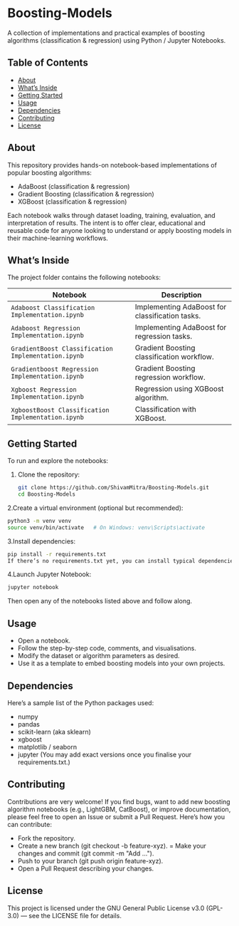# Boosting-Models
A collection of implementations and practical examples of boosting algorithms (classification & regression) using Python / Jupyter Notebooks.

## Table of Contents
- [About](#about)  
- [What’s Inside](#whats-inside)  
- [Getting Started](#getting-started)  
- [Usage](#usage)  
- [Dependencies](#dependencies)  
- [Contributing](#contributing)  
- [License](#license)  

## About  
This repository provides hands-on notebook-based implementations of popular boosting algorithms:  
- AdaBoost (classification & regression)  
- Gradient Boosting (classification & regression)  
- XGBoost (classification & regression)  

Each notebook walks through dataset loading, training, evaluation, and interpretation of results. The intent is to offer clear, educational and reusable code for anyone looking to understand or apply boosting models in their machine-learning workflows.

## What’s Inside  
The project folder contains the following notebooks:

| Notebook | Description |
|----------|-------------|
| `Adaboost Classification Implementation.ipynb` | Implementing AdaBoost for classification tasks. |
| `Adaboost Regression Implementation.ipynb`     | Implementing AdaBoost for regression tasks. |
| `GradientBoost Classification Implementation.ipynb` | Gradient Boosting classification workflow. |
| `Gradientboost Regression Implementation.ipynb`      | Gradient Boosting regression workflow. |
| `Xgboost Regression Implementation.ipynb`        | Regression using XGBoost algorithm. |
| `XgboostBoost Classification Implementation.ipynb` | Classification with XGBoost. |

## Getting Started  
To run and explore the notebooks:

1. Clone the repository:  
   ```bash
   git clone https://github.com/ShivamMitra/Boosting-Models.git
   cd Boosting-Models
2.Create a virtual environment (optional but recommended):
  ```bash
  python3 -m venv venv
  source venv/bin/activate   # On Windows: venv\Scripts\activate
```
3.Install dependencies:

```bash
pip install -r requirements.txt
If there’s no requirements.txt yet, you can install typical dependencies such as pandas, numpy, scikit-learn, xgboost, matplotlib, seaborn etc.
```
4.Launch Jupyter Notebook:

```bash
jupyter notebook
```

Then open any of the notebooks listed above and follow along.

## Usage
- Open a notebook.
- Follow the step-by-step code, comments, and visualisations.
- Modify the dataset or algorithm parameters as desired.
- Use it as a template to embed boosting models into your own projects.

## Dependencies
Here’s a sample list of the Python packages used:
- numpy
- pandas
- scikit-learn (aka sklearn)
- xgboost
- matplotlib / seaborn
- jupyter
(You may add exact versions once you finalise your requirements.txt.)

## Contributing
Contributions are very welcome! If you find bugs, want to add new boosting algorithm notebooks (e.g., LightGBM, CatBoost), or improve documentation, please feel free to open an Issue or submit a Pull Request.
Here’s how you can contribute:
- Fork the repository.
- Create a new branch (git checkout -b feature-xyz).
= Make your changes and commit (git commit -m "Add …").
- Push to your branch (git push origin feature-xyz).
- Open a Pull Request describing your changes.

## License
This project is licensed under the GNU General Public License v3.0 (GPL-3.0) — see the LICENSE file for details.

